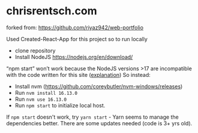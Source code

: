 # chrisrentsch.com
forked from: https://github.com/riyaz942/web-portfolio

Used Created-React-App for this project so to run locally
- clone repository
- Install NodeJS https://nodejs.org/en/download/

“npm start” won’t work because the NodeJS versions >17 are incompatible with the code written for this site ([explanation](https://stackoverflow.com/questions/69719601/getting-error-digital-envelope-routines-reason-unsupported-code-err-oss)) So instead:

- Install nvm (https://github.com/coreybutler/nvm-windows/releases)
- Run `nvm install 16.13.0`
- Run `nvm use 16.13.0`
- Run `npm start` to initialize local host.

If `npm start` doesn't work, try `yarn start` - Yarn seems to manage the dependencies better. There are some updates needed (code is 3+ yrs old).
<br/>
